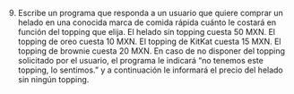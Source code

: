 9. Escribe un programa que responda a un usuario que quiere comprar un helado en una conocida marca de comida rápida cuánto le costará en función del topping que elija.
El helado sin topping cuesta 50 MXN.
El topping de oreo cuesta 10 MXN.
El topping de KitKat cuesta 15 MXN.
El topping de brownie cuesta 20 MXN.
En caso de no disponer del topping solicitado por el usuario, el programa le indicará “no tenemos este topping, lo sentimos.” y a continuación le informará el precio del helado sin ningún topping. 
